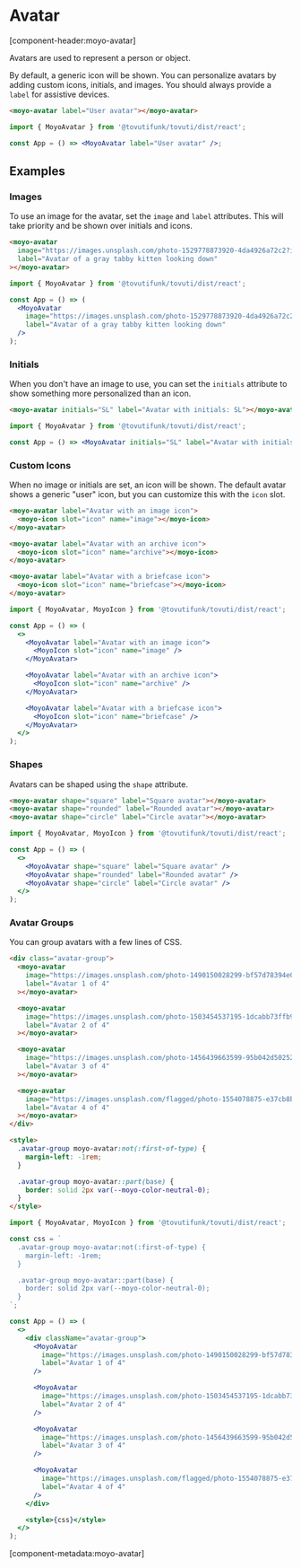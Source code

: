 # Avatar

[component-header:moyo-avatar]

Avatars are used to represent a person or object.

By default, a generic icon will be shown. You can personalize avatars by adding custom icons, initials, and images. You should always provide a `label` for assistive devices.

```html preview
<moyo-avatar label="User avatar"></moyo-avatar>
```

```jsx react
import { MoyoAvatar } from '@tovutifunk/tovuti/dist/react';

const App = () => <MoyoAvatar label="User avatar" />;
```

## Examples

### Images

To use an image for the avatar, set the `image` and `label` attributes. This will take priority and be shown over initials and icons.

```html preview
<moyo-avatar
  image="https://images.unsplash.com/photo-1529778873920-4da4926a72c2?ixlib=rb-1.2.1&auto=format&fit=crop&w=300&q=80"
  label="Avatar of a gray tabby kitten looking down"
></moyo-avatar>
```

```jsx react
import { MoyoAvatar } from '@tovutifunk/tovuti/dist/react';

const App = () => (
  <MoyoAvatar
    image="https://images.unsplash.com/photo-1529778873920-4da4926a72c2?ixlib=rb-1.2.1&auto=format&fit=crop&w=300&q=80"
    label="Avatar of a gray tabby kitten looking down"
  />
);
```

### Initials

When you don't have an image to use, you can set the `initials` attribute to show something more personalized than an icon.

```html preview
<moyo-avatar initials="SL" label="Avatar with initials: SL"></moyo-avatar>
```

```jsx react
import { MoyoAvatar } from '@tovutifunk/tovuti/dist/react';

const App = () => <MoyoAvatar initials="SL" label="Avatar with initials: SL" />;
```

### Custom Icons

When no image or initials are set, an icon will be shown. The default avatar shows a generic "user" icon, but you can customize this with the `icon` slot.

```html preview
<moyo-avatar label="Avatar with an image icon">
  <moyo-icon slot="icon" name="image"></moyo-icon>
</moyo-avatar>

<moyo-avatar label="Avatar with an archive icon">
  <moyo-icon slot="icon" name="archive"></moyo-icon>
</moyo-avatar>

<moyo-avatar label="Avatar with a briefcase icon">
  <moyo-icon slot="icon" name="briefcase"></moyo-icon>
</moyo-avatar>
```

```jsx react
import { MoyoAvatar, MoyoIcon } from '@tovutifunk/tovuti/dist/react';

const App = () => (
  <>
    <MoyoAvatar label="Avatar with an image icon">
      <MoyoIcon slot="icon" name="image" />
    </MoyoAvatar>

    <MoyoAvatar label="Avatar with an archive icon">
      <MoyoIcon slot="icon" name="archive" />
    </MoyoAvatar>

    <MoyoAvatar label="Avatar with a briefcase icon">
      <MoyoIcon slot="icon" name="briefcase" />
    </MoyoAvatar>
  </>
);
```

### Shapes

Avatars can be shaped using the `shape` attribute.

```html preview
<moyo-avatar shape="square" label="Square avatar"></moyo-avatar>
<moyo-avatar shape="rounded" label="Rounded avatar"></moyo-avatar>
<moyo-avatar shape="circle" label="Circle avatar"></moyo-avatar>
```

```jsx react
import { MoyoAvatar, MoyoIcon } from '@tovutifunk/tovuti/dist/react';

const App = () => (
  <>
    <MoyoAvatar shape="square" label="Square avatar" />
    <MoyoAvatar shape="rounded" label="Rounded avatar" />
    <MoyoAvatar shape="circle" label="Circle avatar" />
  </>
);
```

### Avatar Groups

You can group avatars with a few lines of CSS.

```html preview
<div class="avatar-group">
  <moyo-avatar
    image="https://images.unsplash.com/photo-1490150028299-bf57d78394e0?ixid=MXwxMjA3fDB8MHxwaG90by1wYWdlfHx8fGVufDB8fHw%3D&ixlib=rb-1.2.1&auto=format&fit=crop&w=256&h=256&q=80&crop=right"
    label="Avatar 1 of 4"
  ></moyo-avatar>

  <moyo-avatar
    image="https://images.unsplash.com/photo-1503454537195-1dcabb73ffb9?ixid=MXwxMjA3fDB8MHxwaG90by1wYWdlfHx8fGVufDB8fHw%3D&ixlib=rb-1.2.1&auto=format&fit=crop&w=256&h=256&crop=left&q=80"
    label="Avatar 2 of 4"
  ></moyo-avatar>

  <moyo-avatar
    image="https://images.unsplash.com/photo-1456439663599-95b042d50252?ixid=MXwxMjA3fDB8MHxwaG90by1wYWdlfHx8fGVufDB8fHw%3D&ixlib=rb-1.2.1&auto=format&fit=crop&w=256&h=256&crop=left&q=80"
    label="Avatar 3 of 4"
  ></moyo-avatar>

  <moyo-avatar
    image="https://images.unsplash.com/flagged/photo-1554078875-e37cb8b0e27d?ixid=MXwxMjA3fDB8MHxwaG90by1wYWdlfHx8fGVufDB8fHw%3D&ixlib=rb-1.2.1&auto=format&fit=crop&w=256&h=256&crop=top&q=80"
    label="Avatar 4 of 4"
  ></moyo-avatar>
</div>

<style>
  .avatar-group moyo-avatar:not(:first-of-type) {
    margin-left: -1rem;
  }

  .avatar-group moyo-avatar::part(base) {
    border: solid 2px var(--moyo-color-neutral-0);
  }
</style>
```

```jsx react
import { MoyoAvatar, MoyoIcon } from '@tovutifunk/tovuti/dist/react';

const css = `
  .avatar-group moyo-avatar:not(:first-of-type) {
    margin-left: -1rem;
  }

  .avatar-group moyo-avatar::part(base) {
    border: solid 2px var(--moyo-color-neutral-0);
  }
`;

const App = () => (
  <>
    <div className="avatar-group">
      <MoyoAvatar
        image="https://images.unsplash.com/photo-1490150028299-bf57d78394e0?ixid=MXwxMjA3fDB8MHxwaG90by1wYWdlfHx8fGVufDB8fHw%3D&ixlib=rb-1.2.1&auto=format&fit=crop&w=256&h=256&q=80&crop=right"
        label="Avatar 1 of 4"
      />

      <MoyoAvatar
        image="https://images.unsplash.com/photo-1503454537195-1dcabb73ffb9?ixid=MXwxMjA3fDB8MHxwaG90by1wYWdlfHx8fGVufDB8fHw%3D&ixlib=rb-1.2.1&auto=format&fit=crop&w=256&h=256&crop=left&q=80"
        label="Avatar 2 of 4"
      />

      <MoyoAvatar
        image="https://images.unsplash.com/photo-1456439663599-95b042d50252?ixid=MXwxMjA3fDB8MHxwaG90by1wYWdlfHx8fGVufDB8fHw%3D&ixlib=rb-1.2.1&auto=format&fit=crop&w=256&h=256&crop=left&q=80"
        label="Avatar 3 of 4"
      />

      <MoyoAvatar
        image="https://images.unsplash.com/flagged/photo-1554078875-e37cb8b0e27d?ixid=MXwxMjA3fDB8MHxwaG90by1wYWdlfHx8fGVufDB8fHw%3D&ixlib=rb-1.2.1&auto=format&fit=crop&w=256&h=256&crop=top&q=80"
        label="Avatar 4 of 4"
      />
    </div>

    <style>{css}</style>
  </>
);
```

[component-metadata:moyo-avatar]
